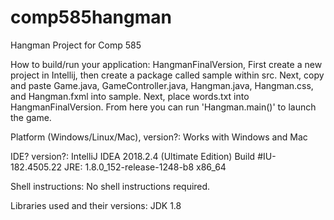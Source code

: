 # comp585hangman
Hangman Project for Comp 585

How to build/run your application: 
HangmanFinalVersion, First create a new project in Intellij, then create a package called sample within src. Next, copy and paste Game.java, GameController.java, Hangman.java, Hangman.css, and Hangman.fxml into sample. Next, place words.txt into HangmanFinalVersion. From here you can run 'Hangman.main()' to launch the game.

Platform (Windows/Linux/Mac), version?:
Works with Windows and Mac

IDE? version?:
IntelliJ IDEA 2018.2.4 (Ultimate Edition)
Build #IU-182.4505.22
JRE: 1.8.0_152-release-1248-b8 x86_64

Shell instructions:
No shell instructions required.

Libraries used and their versions:
JDK 1.8
